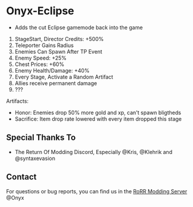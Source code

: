 # Onyx-Eclipse

- Adds the cut Eclipse gamemode back into the game
1) StageStart, Director Credits: +500%
2) Teleporter Gains Radius
3) Enemies Can Spawn After TP Event
4) Enemy Speed: +25%
5) Chest Prices: +60%
6) Enemy Health/Damage: +40%
7) Every Stage, Activate a Random Artifact
8) Allies receive permanent damage
9) ???

Artifacts:
- Honor: Enemies drop 50% more gold and xp, can't spawn bligtheds
- Sacrifice: Item drop rate lowered with every item dropped this stage

## Special Thanks To
* The Return Of Modding Discord, Especially @Kris, @Klehrik and @syntaxevasion

## Contact
For questions or bug reports, you can find us in the [RoRR Modding Server](https://discord.gg/VjS57cszMq) @Onyx
